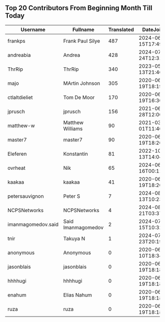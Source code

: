 ## Top 20 Contributors From Beginning Month Till Today ##
|Username|Fullname|Translated|DateJoined|Language|
|--------|--------|----------|----------|-------|
|frankps|Frank Paul Silye|487|2024-06-15T17:49:35.|nb_NO|
|andreabia|Andrea|428|2024-07-24T12:31:47.|it|
|ThrRip|ThrRip|340|2023-05-13T21:46:16.|zh_Hans|
|majo|MArtin Johnson|305|2020-06-19T18:19:45Z|sv|
|ctlaltdieliet|Tom De Moor|170|2020-06-19T16:30:47Z|nl|
|jprusch|jprusch|156|2021-06-28T12:00:18.|de|
|matthew-w|Matthew Williams|90|2021-03-01T11:40:28.|en_AU|
|master7|master7|90|2020-06-19T18:20:39.|pl|
|Eleferen|Konstantin|81|2022-10-13T14:04:24Z|ru|
|ovrheat|Nik|65|2024-06-16T00:11:45.||
|kaakaa|kaakaa|41|2020-06-19T18:20:26Z|ja|
|petersauvignon|Peter S|7|2024-08-13T10:23:34.|cs|
|NCPSNetworks|NCPSNetworks|4|2024-08-21T03:37:05.||
|imanmagomedov.said|Said Imanmagomedov|2|2024-07-15T10:32:56.||
|tnir|Takuya N|1|2024-07-23T20:19:19.||
|anonymous|Anonymous|0|2020-06-10T18:34:14.||
|jasonblais|jasonblais|0|2020-06-19T18:18:54Z||
|hhhhugi|hhhhugi|0|2020-06-19T18:18:56.||
|enahum|Elias  Nahum|0|2020-06-19T18:18:56Z|es|
|ruza|ruza|0|2020-06-19T18:18:57.||
